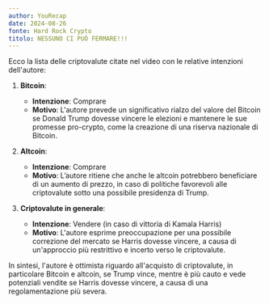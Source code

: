 ```yaml
---
author: YouRecap
date: 2024-08-26
fonte: Hard Rock Crypto
titolo: NESSUNO CI PUÒ FERMARE!!!
---
```


Ecco la lista delle criptovalute citate nel video con le relative intenzioni dell'autore:

1. **Bitcoin**: 
   - **Intenzione**: Comprare
   - **Motivo**: L'autore prevede un significativo rialzo del valore del Bitcoin se Donald Trump dovesse vincere le elezioni e mantenere le sue promesse pro-crypto, come la creazione di una riserva nazionale di Bitcoin.

2. **Altcoin**: 
   - **Intenzione**: Comprare
   - **Motivo**: L’autore ritiene che anche le altcoin potrebbero beneficiare di un aumento di prezzo, in caso di politiche favorevoli alle criptovalute sotto una possibile presidenza di Trump.

3. **Criptovalute in generale**:
   - **Intenzione**: Vendere (in caso di vittoria di Kamala Harris)
   - **Motivo**: L'autore esprime preoccupazione per una possibile correzione del mercato se Harris dovesse vincere, a causa di un'approccio più restrittivo e incerto verso le criptovalute.

In sintesi, l'autore è ottimista riguardo all'acquisto di criptovalute, in particolare Bitcoin e altcoin, se Trump vince, mentre è più cauto e vede potenziali vendite se Harris dovesse vincere, a causa di una regolamentazione più severa.
